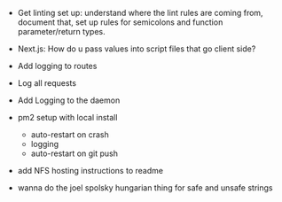 - Get linting set up: understand where the lint rules are coming from, document that, set up rules for semicolons and function parameter/return types.

- Next.js:  How do u pass values into script files that go client side?

- Add logging to routes
- Log all requests

- Add Logging to the daemon

- pm2 setup with local install
   - auto-restart on crash
   - logging
   - auto-restart on git push

- add NFS hosting instructions to readme

- wanna do the joel spolsky hungarian thing for safe and unsafe strings